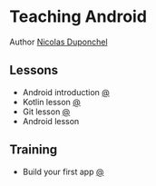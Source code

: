 # Teaching Android

Author [Nicolas Duponchel](https://www.linkedin.com/in/nicolasduponchel/)

## Lessons

* Android introduction [@](https://docs.google.com/presentation/d/1TVzxBw-y4QQULLn9568-vNTC4tJforGU9vho4i7TkLU/edit?usp=sharing)
* Kotlin lesson [@](https://docs.google.com/presentation/d/1vIhzxcxw_Ynpv_1_RDHXJnkakLSO3jwyujhe-djDK7c/edit?usp=sharing)
* Git lesson [@](https://docs.google.com/presentation/d/1vNHc-OM-ku6p8CZt05iB3ILp0-84-GVwm-l-peiNPdc/edit?usp=sharing)
* Android lesson 


## Training

* Build your first app [@](MyFirstApp)